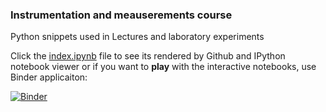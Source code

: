 ### Instrumentation and meauserements course
Python snippets used in Lectures and laboratory experiments

Click the [index.ipynb](http://github.com/alexlib/engineering_experiments_measurements_course/index.ipynb) file to see its rendered by Github and IPython notebook viewer or if you want to **play** with the interactive notebooks, use Binder applicaiton:

[![Binder](http://mybinder.org/badge.svg)](http://mybinder.org/repo/alexlib/engineering_experiments_measurements_course)

